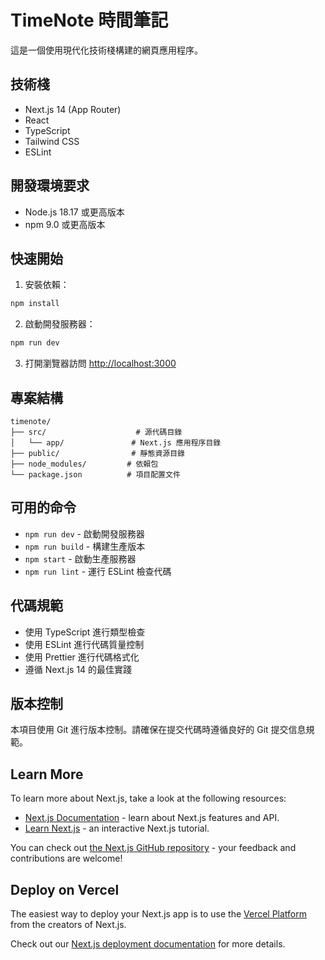 # TimeNote 時間筆記

這是一個使用現代化技術棧構建的網頁應用程序。

## 技術棧

- Next.js 14 (App Router)
- React
- TypeScript
- Tailwind CSS
- ESLint

## 開發環境要求

- Node.js 18.17 或更高版本
- npm 9.0 或更高版本

## 快速開始

1. 安裝依賴：
```bash
npm install
```

2. 啟動開發服務器：
```bash
npm run dev
```

3. 打開瀏覽器訪問 [http://localhost:3000](http://localhost:3000)

## 專案結構

```
timenote/
├── src/                    # 源代碼目錄
│   └── app/               # Next.js 應用程序目錄
├── public/                # 靜態資源目錄
├── node_modules/         # 依賴包
└── package.json          # 項目配置文件
```

## 可用的命令

- `npm run dev` - 啟動開發服務器
- `npm run build` - 構建生產版本
- `npm start` - 啟動生產服務器
- `npm run lint` - 運行 ESLint 檢查代碼

## 代碼規範

- 使用 TypeScript 進行類型檢查
- 使用 ESLint 進行代碼質量控制
- 使用 Prettier 進行代碼格式化
- 遵循 Next.js 14 的最佳實踐

## 版本控制

本項目使用 Git 進行版本控制。請確保在提交代碼時遵循良好的 Git 提交信息規範。

## Learn More

To learn more about Next.js, take a look at the following resources:

- [Next.js Documentation](https://nextjs.org/docs) - learn about Next.js features and API.
- [Learn Next.js](https://nextjs.org/learn) - an interactive Next.js tutorial.

You can check out [the Next.js GitHub repository](https://github.com/vercel/next.js) - your feedback and contributions are welcome!

## Deploy on Vercel

The easiest way to deploy your Next.js app is to use the [Vercel Platform](https://vercel.com/new?utm_medium=default-template&filter=next.js&utm_source=create-next-app&utm_campaign=create-next-app-readme) from the creators of Next.js.

Check out our [Next.js deployment documentation](https://nextjs.org/docs/app/building-your-application/deploying) for more details.
